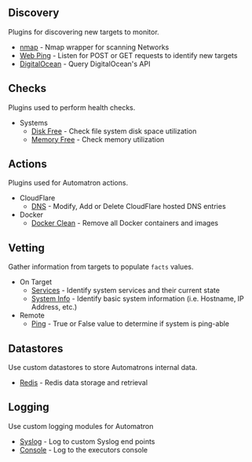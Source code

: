 ## Discovery

Plugins for discovering new targets to monitor.

* [nmap](plugins/discovery/nmap) - Nmap wrapper for scanning Networks
* [Web Ping](plugins/discovery/webping) - Listen for POST or GET requests to identify new targets
* [DigitalOcean](plugins/discovery/digitalocean) - Query DigitalOcean's API


## Checks

Plugins used to perform health checks.

  * Systems
    * [Disk Free](plugins/checks/systems/disk_free) - Check file system disk space utilization
    * [Memory Free](plugins/checks/systems/mem_free) - Check memory utilization

## Actions

Plugins used for Automatron actions.

  * CloudFlare
    * [DNS](plugins/actions/cloudflare/dns) - Modify, Add or Delete CloudFlare hosted DNS entries
  * Docker
    * [Docker Clean](plugins/actions/docker/clean) - Remove all Docker containers and images

## Vetting

Gather information from targets to populate `facts` values.

  * On Target
    * [Services](plugins/vetting/ontarget/services) - Identify system services and their current state
    * [System Info](plugins/vetting/ontarget/system_info) - Identify basic system information (i.e. Hostname, IP Address, etc.)
  * Remote
    * [Ping](plugins/vetting/remote/ping) - True or False value to determine if system is ping-able

## Datastores

Use custom datastores to store Automatrons internal data.

  * [Redis](plugins/datastores/redis) - Redis data storage and retrieval

## Logging

Use custom logging modules for Automatron

  * [Syslog](plugins/logging/syslog) - Log to custom Syslog end points
  * [Console](plugins/logging/console) - Log to the executors console
